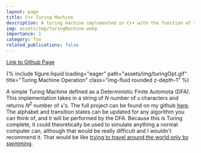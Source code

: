 ```yaml
---
layout: page
title: C++ Turing Machine
description: A turing machine implemented in C++ with the function of squaring N number of characters.
img: assets/img/turingMachine.webp
importance: 1
category: fun
related_publications: false
---
```


[Link to Github Page](https://github.com/clarkWakeland/cplusplusprojects/tree/master/Turing%20Machine)

<div class="row">
    <div class="col"></div>
    <div class="col-lg-">
        {% include figure.liquid loading="eager" path="assets/img/turingOpt.gif" title="Turing Machine Operation" class="img-fluid rounded z-depth-1" %}
    </div>
    <div class="col"></div>
</div>

A simple Turing Machine defined as a Deterministic Finite Automota (DFA). This implementation takes in a string of *N* number of `a` characters and returns *N<sup>2</sup>* number of `a`'s. The full project can be found on my github [here](https://github.com/clarkWakeland/cplusplusprojects/tree/master/Turing%20Machine). The alphabet and transition states can be updated for any algorithm you can think of, and it will be performed by the DFA. Because this is Turing complete, it could theoretically be used to simulate anything a normal computer can, although that would be really difficult and I wouldn't recommend it. That would be like [trying to travel around the world only by swimming](../blog/2024/magellan).
